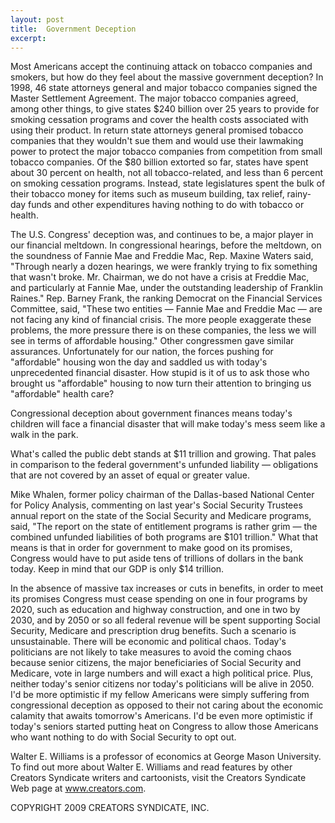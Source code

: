 ```yaml
---
layout: post
title:  Government Deception
excerpt:
---
```


Most Americans accept the continuing attack on tobacco companies and smokers, but how do they feel about the massive government deception? In 1998, 46 state attorneys general and major tobacco companies signed the Master Settlement Agreement. The major tobacco companies agreed, among other things, to give states $240 billion over 25 years to provide for smoking cessation programs and cover the health costs associated with using their product. In return state attorneys general promised tobacco companies that they wouldn't sue them and would use their lawmaking power to protect the major tobacco companies from competition from small tobacco companies. Of the $80 billion extorted so far, states have spent about 30 percent on health, not all tobacco-related, and less than 6 percent on smoking cessation programs. Instead, state legislatures spent the bulk of their tobacco money for items such as museum building, tax relief, rainy-day funds and other expenditures having nothing to do with tobacco or health.

The U.S. Congress' deception was, and continues to be, a major player in our financial meltdown. In congressional hearings, before the meltdown, on the soundness of Fannie Mae and Freddie Mac, Rep. Maxine Waters said, "Through nearly a dozen hearings, we were frankly trying to fix something that wasn't broke. Mr. Chairman, we do not have a crisis at Freddie Mac, and particularly at Fannie Mae, under the outstanding leadership of Franklin Raines." Rep. Barney Frank, the ranking Democrat on the Financial Services Committee, said, "These two entities — Fannie Mae and Freddie Mac — are not facing any kind of financial crisis. The more people exaggerate these problems, the more pressure there is on these companies, the less we will see in terms of affordable housing." Other congressmen gave similar assurances. Unfortunately for our nation, the forces pushing for "affordable" housing won the day and saddled us with today's unprecedented financial disaster. How stupid is it of us to ask those who brought us "affordable" housing to now turn their attention to bringing us "affordable" health care?

Congressional deception about government finances means today's children will face a financial disaster that will make today's mess seem like a walk in the park.

 What's called the public debt stands at $11 trillion and growing. That pales in comparison to the federal government's unfunded liability — obligations that are not covered by an asset of equal or greater value.

Mike Whalen, former policy chairman of the Dallas-based National Center for Policy Analysis, commenting on last year's Social Security Trustees annual report on the state of the Social Security and Medicare programs, said, "The report on the state of entitlement programs is rather grim — the combined unfunded liabilities of both programs are $101 trillion." What that means is that in order for government to make good on its promises, Congress would have to put aside tens of trillions of dollars in the bank today. Keep in mind that our GDP is only $14 trillion.

In the absence of massive tax increases or cuts in benefits, in order to meet its promises Congress must cease spending on one in four programs by 2020, such as education and highway construction, and one in two by 2030, and by 2050 or so all federal revenue will be spent supporting Social Security, Medicare and prescription drug benefits. Such a scenario is unsustainable. There will be economic and political chaos. Today's politicians are not likely to take measures to avoid the coming chaos because senior citizens, the major beneficiaries of Social Security and Medicare, vote in large numbers and will exact a high political price. Plus, neither today's senior citizens nor today's politicians will be alive in 2050. I'd be more optimistic if my fellow Americans were simply suffering from congressional deception as opposed to their not caring about the economic calamity that awaits tomorrow's Americans. I'd be even more optimistic if today's seniors started putting heat on Congress to allow those Americans who want nothing to do with Social Security to opt out.

Walter E. Williams is a professor of economics at George Mason University. To find out more about Walter E. Williams and read features by other Creators Syndicate writers and cartoonists, visit the Creators Syndicate Web page at www.creators.com.

COPYRIGHT 2009 CREATORS SYNDICATE, INC.
